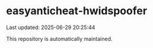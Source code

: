 # easyanticheat-hwidspoofer

Last updated: 2025-06-29 20:25:44

This repository is automatically maintained.
